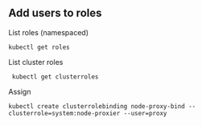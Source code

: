 ## Add users to roles

List roles (namespaced)
```
kubectl get roles
```

List cluster roles
```
 kubectl get clusterroles
 ```

Assign
```
kubectl create clusterrolebinding node-proxy-bind --clusterrole=system:node-proxier --user=proxy
```
